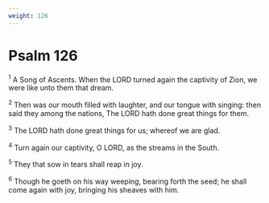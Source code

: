 ```yaml
---
weight: 126
---
```


# Psalm 126

<sup>1</sup> A Song of Ascents. When the LORD turned again the captivity of Zion, we were like unto them that dream. 

<sup>2</sup> Then was our mouth filled with laughter, and our tongue with singing: then said they among the nations, The LORD hath done great things for them. 

<sup>3</sup> The LORD hath done great things for us; whereof we are glad. 

<sup>4</sup> Turn again our captivity, O LORD, as the streams in the South. 

<sup>5</sup> They that sow in tears shall reap in joy. 

<sup>6</sup> Though he goeth on his way weeping, bearing forth the seed; he shall come again with joy, bringing his sheaves with him. 


